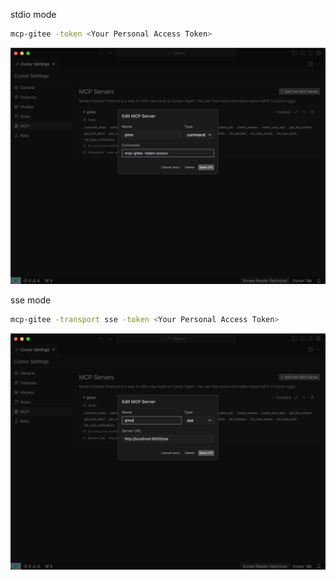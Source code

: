stdio mode
```bash
mcp-gitee -token <Your Personal Access Token>
```
![stdio](./images/cursor_stdio.png)

sse mode
```bash
mcp-gitee -transport sse -token <Your Personal Access Token>
```
![sse](./images/cursor_sse.png)